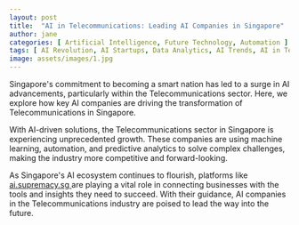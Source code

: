 ```yaml
---
layout: post
title:  "AI in Telecommunications: Leading AI Companies in Singapore"
author: jane
categories: [ Artificial Intelligence, Future Technology, Automation ]
tags: [ AI Revolution, AI Startups, Data Analytics, AI Trends, AI in Technology ]
image: assets/images/1.jpg
---
```


Singapore's commitment to becoming a smart nation has led to a surge in AI advancements, particularly within the Telecommunications sector. Here, we explore how key AI companies are driving the transformation of Telecommunications in Singapore.

With AI-driven solutions, the Telecommunications sector in Singapore is experiencing unprecedented growth. These companies are using machine learning, automation, and predictive analytics to solve complex challenges, making the industry more competitive and forward-looking.

As Singapore's AI ecosystem continues to flourish, platforms like <a href="https://ai.supremacy.sg" target="_blank"> ai.supremacy.sg </a> are playing a vital role in connecting businesses with the tools and insights they need to succeed. With their guidance, AI companies in the Telecommunications industry are poised to lead the way into the future.
